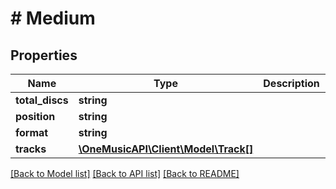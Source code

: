 # # Medium

## Properties

Name | Type | Description | Notes
------------ | ------------- | ------------- | -------------
**total_discs** | **string** |  | [optional] 
**position** | **string** |  | [optional] 
**format** | **string** |  | [optional] 
**tracks** | [**\OneMusicAPI\Client\Model\Track[]**](Track.md) |  | [optional] 

[[Back to Model list]](../../README.md#documentation-for-models) [[Back to API list]](../../README.md#documentation-for-api-endpoints) [[Back to README]](../../README.md)


